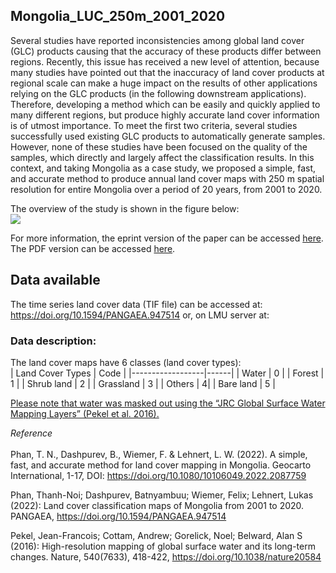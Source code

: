 ## Mongolia_LUC_250m_2001_2020

Several studies have reported inconsistencies among global land cover (GLC) products causing that the accuracy of these products differ between regions. Recently, this issue has received a new level of attention, because many studies have pointed out that the inaccuracy of land cover products at regional scale can make a huge impact on the results of other applications relying on the GLC products (in the following downstream applications). Therefore, developing a method which can be easily and quickly applied to many different regions, but produce highly accurate land cover information is of utmost importance. To meet the first two criteria, several studies successfully used existing GLC products to automatically generate samples. However, none of these studies have been focused on the quality of the samples, which directly and largely affect the classification results. In this context, and taking Mongolia as a case study, we proposed a simple, fast, and accurate method to produce annual land cover maps with 250 m spatial resolution for entire Mongolia over a period of 20 years, from 2001 to 2020. 

The overview of the study is shown in the figure below: <br> 
<img src='https://github.com/thanhnoiphan/Mongolia_LUC_250m_2001_2020/blob/main/Figure_1.jpg' widht='750'> <br> 

For more information, the eprint version of the paper can be accessed [here](https://www.tandfonline.com/eprint/FICFII45ACZEY4ZJ6FFN/full?target=10.1080/10106049.2022.2087759). The PDF version can be accessed [here](https://github.com/thanhnoiphan/Mongolia_LUC_250m_2001_2020/blob/main/simple_fast_and_accurate_LUC.pdf).  

## Data available 

The time series land cover data (TIF file) can be accessed at: https://doi.org/10.1594/PANGAEA.947514
or, on LMU server at: 

### Data description: 
The land cover maps have 6 classes (land cover types): <br> 
| Land Cover Types | Code | 
|------------------|------| 
| Water | 0 | 
| Forest | 1 | 
| Shrub land | 2 | 
| Grassland | 3 | 
| Others | 4| 
| Bare land | 5 | 

<ins> Please note that water was masked out using the “JRC Global Surface Water Mapping Layers” (Pekel et al. 2016). </ins> 


*Reference* <br>  
Phan, T. N., Dashpurev, B., Wiemer, F. & Lehnert, L. W. (2022). A simple, fast, and accurate method for land cover mapping in Mongolia. Geocarto International, 1-17, DOI: https://doi.org/10.1080/10106049.2022.2087759

Phan, Thanh-Noi; Dashpurev, Batnyambuu; Wiemer, Felix; Lehnert, Lukas (2022): Land cover classification maps of Mongolia from 2001 to 2020. PANGAEA, https://doi.org/10.1594/PANGAEA.947514

Pekel, Jean-Francois; Cottam, Andrew; Gorelick, Noel; Belward, Alan S (2016): High-resolution mapping of global surface water and its long-term changes. Nature, 540(7633), 418-422, https://doi.org/10.1038/nature20584

